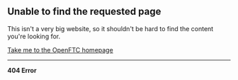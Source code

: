 ﻿---
permalink: /404.html
---

## Unable to find the requested page

This isn't a very big website, so it shouldn't be hard to find the content you're looking for.

[Take me to the OpenFTC homepage](http://openftc.org)


---
 
**404 Error**